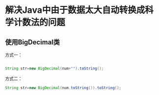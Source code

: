 

# 解决Java中由于数据太大自动转换成科学计数法的问题


## 使用BigDecimal类

方式一：
```java

String str=new BigDecimal(num+"").toString();

```

方式二：
```java
String str=new BigDecimal(num.toString()).toString();

```

 
